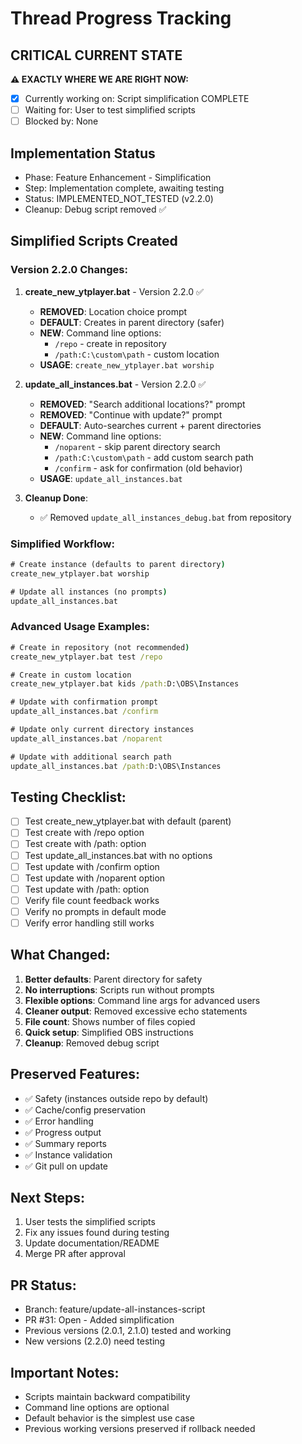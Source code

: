 # Thread Progress Tracking

## CRITICAL CURRENT STATE
**⚠️ EXACTLY WHERE WE ARE RIGHT NOW:**
- [x] Currently working on: Script simplification COMPLETE
- [ ] Waiting for: User to test simplified scripts
- [ ] Blocked by: None

## Implementation Status
- Phase: Feature Enhancement - Simplification
- Step: Implementation complete, awaiting testing
- Status: IMPLEMENTED_NOT_TESTED (v2.2.0)
- Cleanup: Debug script removed ✅

## Simplified Scripts Created

### Version 2.2.0 Changes:

1. **create_new_ytplayer.bat** - Version 2.2.0 ✅
   - **REMOVED**: Location choice prompt
   - **DEFAULT**: Creates in parent directory (safer)
   - **NEW**: Command line options:
     - `/repo` - create in repository
     - `/path:C:\custom\path` - custom location
   - **USAGE**: `create_new_ytplayer.bat worship`

2. **update_all_instances.bat** - Version 2.2.0 ✅
   - **REMOVED**: "Search additional locations?" prompt
   - **REMOVED**: "Continue with update?" prompt
   - **DEFAULT**: Auto-searches current + parent directories
   - **NEW**: Command line options:
     - `/noparent` - skip parent directory search
     - `/path:C:\custom\path` - add custom search path
     - `/confirm` - ask for confirmation (old behavior)
   - **USAGE**: `update_all_instances.bat`

3. **Cleanup Done**:
   - ✅ Removed `update_all_instances_debug.bat` from repository

### Simplified Workflow:
```cmd
# Create instance (defaults to parent directory)
create_new_ytplayer.bat worship

# Update all instances (no prompts)
update_all_instances.bat
```

### Advanced Usage Examples:
```cmd
# Create in repository (not recommended)
create_new_ytplayer.bat test /repo

# Create in custom location
create_new_ytplayer.bat kids /path:D:\OBS\Instances

# Update with confirmation prompt
update_all_instances.bat /confirm

# Update only current directory instances
update_all_instances.bat /noparent

# Update with additional search path
update_all_instances.bat /path:D:\OBS\Instances
```

## Testing Checklist:
- [ ] Test create_new_ytplayer.bat with default (parent)
- [ ] Test create with /repo option
- [ ] Test create with /path: option
- [ ] Test update_all_instances.bat with no options
- [ ] Test update with /confirm option
- [ ] Test update with /noparent option
- [ ] Test update with /path: option
- [ ] Verify file count feedback works
- [ ] Verify no prompts in default mode
- [ ] Verify error handling still works

## What Changed:
1. **Better defaults**: Parent directory for safety
2. **No interruptions**: Scripts run without prompts
3. **Flexible options**: Command line args for advanced users
4. **Cleaner output**: Removed excessive echo statements
5. **File count**: Shows number of files copied
6. **Quick setup**: Simplified OBS instructions
7. **Cleanup**: Removed debug script

## Preserved Features:
- ✅ Safety (instances outside repo by default)
- ✅ Cache/config preservation
- ✅ Error handling
- ✅ Progress output
- ✅ Summary reports
- ✅ Instance validation
- ✅ Git pull on update

## Next Steps:
1. User tests the simplified scripts
2. Fix any issues found during testing
3. Update documentation/README
4. Merge PR after approval

## PR Status:
- Branch: feature/update-all-instances-script
- PR #31: Open - Added simplification
- Previous versions (2.0.1, 2.1.0) tested and working
- New versions (2.2.0) need testing

## Important Notes:
- Scripts maintain backward compatibility
- Command line options are optional
- Default behavior is the simplest use case
- Previous working versions preserved if rollback needed